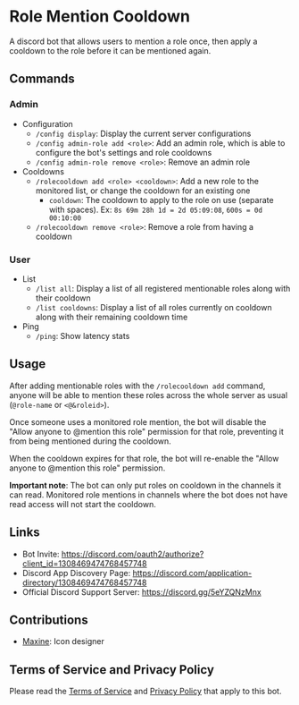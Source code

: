 # Role Mention Cooldown

A discord bot that allows users to mention a role once, then apply a cooldown to the role before it can be mentioned again.

## Commands

### Admin

- Configuration
  - `/config display`: Display the current server configurations
  - `/config admin-role add <role>`: Add an admin role, which is able to configure the bot's settings and role cooldowns
  - `/config admin-role remove <role>`: Remove an admin role
- Cooldowns
  - `/rolecooldown add <role> <cooldown>`: Add a new role to the monitored list, or change the cooldown for an existing one
    - `cooldown`: The cooldown to apply to the role on use (separate with spaces). Ex: `8s 69m 28h 1d = 2d 05:09:08`, `600s = 0d 00:10:00`
  - `/rolecooldown remove <role>`: Remove a role from having a cooldown

### User

- List
  - `/list all`: Display a list of all registered mentionable roles along with their cooldown
  - `/list cooldowns`: Display a list of all roles currently on cooldown along with their remaining cooldown time
- Ping
  - `/ping`: Show latency stats

## Usage

After adding mentionable roles with the `/rolecooldown add` command, anyone will be able to mention these roles across the whole server as usual (`@role-name` or `<@&roleid>`).

Once someone uses a monitored role mention, the bot will disable the "Allow anyone to @mention this role" permission for that role, preventing it from being mentioned during the cooldown.

When the cooldown expires for that role, the bot will re-enable the "Allow anyone to @mention this role" permission.

**Important note**: The bot can only put roles on cooldown in the channels it can read. Monitored role mentions in channels where the bot does not have read access will not start the cooldown.

## Links

- Bot Invite: <https://discord.com/oauth2/authorize?client_id=1308469474768457748>
- Discord App Discovery Page: <https://discord.com/application-directory/1308469474768457748>
- Official Discord Support Server: <https://discord.gg/5eYZQNzMnx>

## Contributions

- [Maxine](https://artstation.com/Maxine3D): Icon designer

## Terms of Service and Privacy Policy

Please read the [Terms of Service](https://github.com/CTN-Originals/RoleMentionCooldown/blob/stable/docs/legal/terms-of-service.md) and [Privacy Policy](https://github.com/CTN-Originals/RoleMentionCooldown/blob/stable/docs/legal/privacy-policy.md) that apply to this bot.
